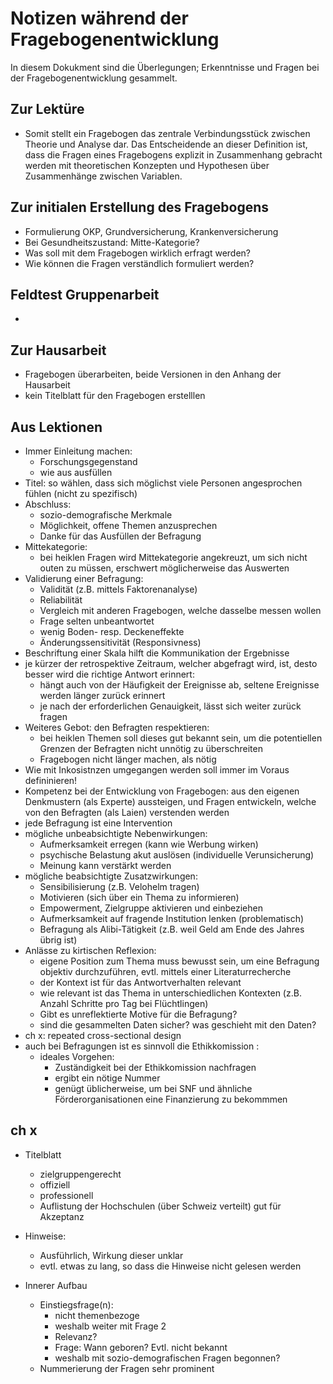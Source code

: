 # Notizen während der Fragebogenentwicklung

In diesem Dokukment sind die Überlegungen; Erkenntnisse und Fragen bei der Fragebogenentwicklung gesammelt.

## Zur Lektüre

* Somit stellt ein Fragebogen das zentrale Verbindungsstück zwischen Theorie und Analyse dar. Das Entscheidende an dieser Definition ist, dass die Fragen eines Fragebogens explizit in Zusammenhang gebracht werden mit theoretischen Konzepten und Hypothesen über Zusammenhänge zwischen Variablen.

## Zur initialen Erstellung des Fragebogens

* Formulierung OKP, Grundversicherung, Krankenversicherung
* Bei Gesundheitszustand: Mitte-Kategorie?
* Was soll mit dem Fragebogen wirklich erfragt werden?
* Wie können die Fragen verständlich formuliert werden?

## Feldtest Gruppenarbeit

*

## Zur Hausarbeit

* Fragebogen überarbeiten, beide Versionen in den Anhang der Hausarbeit
* kein Titelblatt für den Fragebogen erstelllen

## Aus Lektionen

* Immer Einleitung machen:
  * Forschungsgegenstand
  * wie aus ausfüllen
* Titel: so wählen, dass sich möglichst viele Personen angesprochen fühlen (nicht zu spezifisch)
* Abschluss:
  * sozio-demografische Merkmale
  * Möglichkeit, offene Themen anzusprechen
  * Danke für das Ausfüllen der Befragung
* Mittekategorie:
  * bei heiklen Fragen wird Mittekategorie angekreuzt, um sich nicht outen zu müssen, erschwert möglicherweise das Auswerten
* Validierung einer Befragung:
  * Validität (z.B. mittels Faktorenanalyse)
  * Reliabilität
  * Vergleich mit anderen Fragebogen, welche dasselbe messen wollen
  * Frage selten unbeantwortet
  * wenig Boden- resp. Deckeneffekte
  * Änderungssensitivität (Responsivness)
* Beschriftung einer Skala hilft die Kommunikation der Ergebnisse
* je kürzer der retrospektive Zeitraum, welcher abgefragt wird, ist, desto besser wird die richtige Antwort erinnert:
  * hängt auch von der Häufigkeit der Ereignisse ab, seltene Ereignisse werden länger zurück erinnert
  * je nach der erforderlichen Genauigkeit, lässt sich weiter zurück fragen
* Weiteres Gebot: den Befragten respektieren:
  * bei heiklen Themen soll dieses gut bekannt sein, um die potentiellen Grenzen der Befragten nicht unnötig zu überschreiten
  * Fragebogen nicht länger machen, als nötig
* Wie mit Inkosistnzen umgegangen werden soll immer im Voraus defininieren!
* Kompetenz bei der Entwicklung von Fragebogen: aus den eigenen Denkmustern (als Experte) aussteigen, und Fragen entwickeln, welche von den Befragten (als Laien) verstenden werden
* jede Befragung ist eine Intervention
* mögliche unbeabsichtigte Nebenwirkungen:
  * Aufmerksamkeit erregen (kann wie Werbung wirken)
  * psychische Belastung akut auslösen (individuelle Verunsicherung)
  * Meinung kann verstärkt werden
* mögliche beabsichtigte Zusatzwirkungen:
  * Sensibilisierung (z.B. Velohelm tragen)
  * Motivieren (sich über ein Thema zu informieren)
  * Empowerment, Zielgruppe aktivieren und einbeziehen
  * Aufmerksamkeit auf fragende Institution lenken (problematisch)
  * Befragung als Alibi-Tätigkeit (z.B. weil Geld am Ende des Jahres übrig ist)
* Anlässe zu kirtischen Reflexion:
  * eigene Position zum Thema muss bewusst sein, um eine Befragung objektiv durchzuführen, evtl. mittels einer Literaturrecherche
  * der Kontext ist für das Antwortverhalten relevant
  * wie relevant ist das Thema in unterschiedlichen Kontexten (z.B. Anzahl Schritte pro Tag bei Flüchtlingen)
  * Gibt es unreflektierte Motive für die Befragung?
  * sind die gesammelten Daten sicher? was geschieht mit den Daten?
* ch x: repeated cross-sectional design
* auch bei Befragungen ist es sinnvoll die Ethikkomission :
  * ideales Vorgehen:
    * Zuständigkeit bei der Ethikkomission nachfragen
    * ergibt ein nötige Nummer
    * genügt üblicherweise, um bei SNF und ähnliche Förderorganisationen eine Finanzierung zu bekommmen

## ch x

* Titelblatt
  * zielgruppengerecht
  * offiziell
  * professionell
  * Auflistung der Hochschulen (über Schweiz verteilt) gut für Akzeptanz
* Hinweise:
  * Ausführlich, Wirkung dieser unklar
  * evtl. etwas zu lang, so dass die Hinweise nicht gelesen werden

* Innerer Aufbau
  * Einstiegsfrage(n):
    * nicht themenbezoge
    * weshalb weiter mit Frage 2
    * Relevanz?
    * Frage: Wann geboren? Evtl. nicht bekannt
    * weshalb mit sozio-demografischen Fragen begonnen?
  * Nummerierung der Fragen sehr prominent
